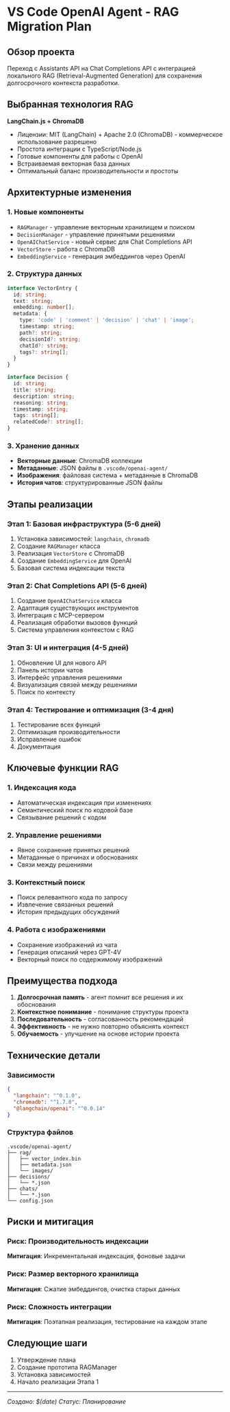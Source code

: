 # VS Code OpenAI Agent - RAG Migration Plan

## Обзор проекта
Переход с Assistants API на Chat Completions API с интеграцией локального RAG (Retrieval-Augmented Generation) для сохранения долгосрочного контекста разработки.

## Выбранная технология RAG
**LangChain.js + ChromaDB**
- Лицензии: MIT (LangChain) + Apache 2.0 (ChromaDB) - коммерческое использование разрешено
- Простота интеграции с TypeScript/Node.js
- Готовые компоненты для работы с OpenAI
- Встраиваемая векторная база данных
- Оптимальный баланс производительности и простоты

## Архитектурные изменения

### 1. Новые компоненты
- `RAGManager` - управление векторным хранилищем и поиском
- `DecisionManager` - управление принятыми решениями
- `OpenAIChatService` - новый сервис для Chat Completions API
- `VectorStore` - работа с ChromaDB
- `EmbeddingService` - генерация эмбеддингов через OpenAI

### 2. Структура данных
```typescript
interface VectorEntry {
  id: string;
  text: string;
  embedding: number[];
  metadata: {
    type: 'code' | 'comment' | 'decision' | 'chat' | 'image';
    timestamp: string;
    path?: string;
    decisionId?: string;
    chatId?: string;
    tags?: string[];
  }
}

interface Decision {
  id: string;
  title: string;
  description: string;
  reasoning: string;
  timestamp: string;
  tags: string[];
  relatedCode?: string[];
}
```

### 3. Хранение данных
- **Векторные данные**: ChromaDB коллекции
- **Метаданные**: JSON файлы в `.vscode/openai-agent/`
- **Изображения**: файловая система + метаданные в ChromaDB
- **История чатов**: структурированные JSON файлы

## Этапы реализации

### Этап 1: Базовая инфраструктура (5-6 дней)
1. Установка зависимостей: `langchain`, `chromadb`
2. Создание `RAGManager` класса
3. Реализация `VectorStore` с ChromaDB
4. Создание `EmbeddingService` для OpenAI
5. Базовая система индексации текста

### Этап 2: Chat Completions API (5-6 дней)
1. Создание `OpenAIChatService` класса
2. Адаптация существующих инструментов
3. Интеграция с MCP-сервером
4. Реализация обработки вызовов функций
5. Система управления контекстом с RAG

### Этап 3: UI и интеграция (4-5 дней)
1. Обновление UI для нового API
2. Панель истории чатов
3. Интерфейс управления решениями
4. Визуализация связей между решениями
5. Поиск по контексту

### Этап 4: Тестирование и оптимизация (3-4 дня)
1. Тестирование всех функций
2. Оптимизация производительности
3. Исправление ошибок
4. Документация

## Ключевые функции RAG

### 1. Индексация кода
- Автоматическая индексация при изменениях
- Семантический поиск по кодовой базе
- Связывание решений с кодом

### 2. Управление решениями
- Явное сохранение принятых решений
- Метаданные о причинах и обоснованиях
- Связи между решениями

### 3. Контекстный поиск
- Поиск релевантного кода по запросу
- Извлечение связанных решений
- История предыдущих обсуждений

### 4. Работа с изображениями
- Сохранение изображений из чата
- Генерация описаний через GPT-4V
- Векторный поиск по содержимому изображений

## Преимущества подхода

1. **Долгосрочная память** - агент помнит все решения и их обоснования
2. **Контекстное понимание** - понимание структуры проекта
3. **Последовательность** - согласованность рекомендаций
4. **Эффективность** - не нужно повторно объяснять контекст
5. **Обучаемость** - улучшение на основе истории проекта

## Технические детали

### Зависимости
```json
{
  "langchain": "^0.1.0",
  "chromadb": "^1.7.0",
  "@langchain/openai": "^0.0.14"
}
```

### Структура файлов
```
.vscode/openai-agent/
├── rag/
│   ├── vector_index.bin
│   ├── metadata.json
│   └── images/
├── decisions/
│   └── *.json
├── chats/
│   └── *.json
└── config.json
```

## Риски и митигация

### Риск: Производительность индексации
**Митигация**: Инкрементальная индексация, фоновые задачи

### Риск: Размер векторного хранилища
**Митигация**: Сжатие эмбеддингов, очистка старых данных

### Риск: Сложность интеграции
**Митигация**: Поэтапная реализация, тестирование на каждом этапе

## Следующие шаги

1. Утверждение плана
2. Создание прототипа RAGManager
3. Установка зависимостей
4. Начало реализации Этапа 1

---
*Создано: $(date)*
*Статус: Планирование*
